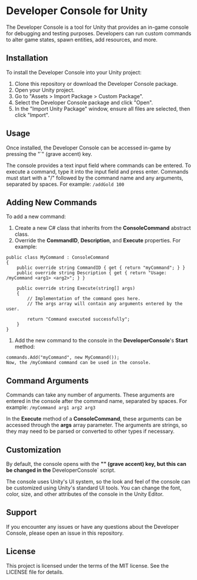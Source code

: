 # Developer Console for Unity
The Developer Console is a tool for Unity that provides an in-game console for debugging and testing purposes. Developers can run custom commands to alter game states, spawn entities, add resources, and more.

## Installation
To install the Developer Console into your Unity project:

1. Clone this repository or download the Developer Console package.
2. Open your Unity project.
3. Go to "Assets > Import Package > Custom Package".
4. Select the Developer Console package and click "Open".
5. In the "Import Unity Package" window, ensure all files are selected, then click "Import".

## Usage
Once installed, the Developer Console can be accessed in-game by pressing the "`" (grave accent) key.

The console provides a text input field where commands can be entered. To execute a command, type it into the input field and press enter. Commands must start with a "/" followed by the command name and any arguments, separated by spaces. For example: `/addGold 100`

## Adding New Commands
To add a new command:

1. Create a new C# class that inherits from the **ConsoleCommand** abstract class.
2. Override the **CommandID**, **Description**, and **Execute** properties. For example:

```
public class MyCommand : ConsoleCommand
{
    public override string CommandID { get { return "myCommand"; } }
    public override string Description { get { return "Usage: /myCommand <arg1> <arg2>"; } }

    public override string Execute(string[] args)
    {
        // Implementation of the command goes here.
        // The args array will contain any arguments entered by the user.

        return "Command executed successfully";
    }
}
```

1. Add the new command to the console in the **DeveloperConsole**'s **Start** method:


```
commands.Add("myCommand", new MyCommand());
Now, the /myCommand command can be used in the console.
```

## Command Arguments
Commands can take any number of arguments. These arguments are entered in the console after the command name, separated by spaces. For example: `/myCommand arg1 arg2 arg3`

In the **Execute** method of a **ConsoleCommand**, these arguments can be accessed through the **args** array parameter. The arguments are strings, so they may need to be parsed or converted to other types if necessary.

## Customization
By default, the console opens with the **"" (grave accent) key, but this can be changed in the** DeveloperConsole` script.

The console uses Unity's UI system, so the look and feel of the console can be customized using Unity's standard UI tools. You can change the font, color, size, and other attributes of the console in the Unity Editor.

## Support
If you encounter any issues or have any questions about the Developer Console, please open an issue in this repository.

## License
This project is licensed under the terms of the MIT license. See the LICENSE file for details.
